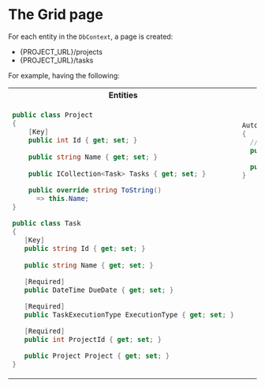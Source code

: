 
# The Grid page

For each entity in the `DbContext`, a page is created:
- {PROJECT_URL}/projects
- {PROJECT_URL}/tasks

For example, having the following:

<table>
<tr>
<th>Entities</th>
<th>DbContext</th>
</tr>
<tr>
<td>

```cs
public class Project
{
    [Key]
    public int Id { get; set; }
     
    public string Name { get; set; }
     
    public ICollection<Task> Tasks { get; set; }

    public override string ToString()
      => this.Name;
}

public class Task
{
   [Key]
   public string Id { get; set; }
   
   public string Name { get; set; }

   [Required]
   public DateTime DueDate { get; set; }

   [Required]
   public TaskExecutionType ExecutionType { get; set; }

   [Required]
   public int ProjectId { get; set; }

   public Project Project { get; set; }
}
```

</td>
<td>

```cs
AutoCrudGridExampleDbContext : DbContext
{
  // ... setup stuff
  public DbSet<Task> Tasks { get; set; }

  public DbSet<Project> Projects { get; set; }
}
```
<br/>
<br/>
<br/>
<br/>
<br/>
<br/>
<br/>
<br/>
<br/>
<br/>
<br/>
<br/>
<br/>
<br/>
<br/>
<br/>
<br/>
<br/>

</td>
</tr>
</table>
